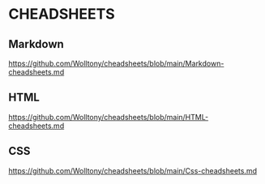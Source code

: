 # CHEADSHEETS


## Markdown
https://github.com/Wolltony/cheadsheets/blob/main/Markdown-cheadsheets.md

## HTML
https://github.com/Wolltony/cheadsheets/blob/main/HTML-cheadsheets.md

## CSS
https://github.com/Wolltony/cheadsheets/blob/main/Css-cheadsheets.md
